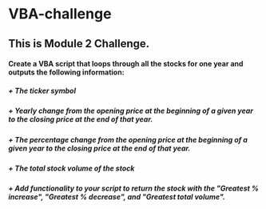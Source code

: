 # VBA-challenge

## This is Module 2 Challenge. 

#### Create a VBA script that loops through all the stocks for one year and outputs the following information:

##### +  The ticker symbol

##### +  Yearly change from the opening price at the beginning of a given year to the closing price at the end of that year.

##### +  The percentage change from the opening price at the beginning of a given year to the closing price at the end of that year.

##### +  The total stock volume of the stock

##### +  Add functionality to your script to return the stock with the "Greatest % increase", "Greatest % decrease", and "Greatest total volume". 
